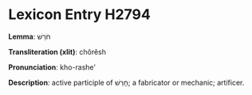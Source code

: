 # Lexicon Entry H2794

**Lemma**: חֹרֵשׁ

**Transliteration (xlit)**: chôrêsh

**Pronunciation**: kho-rashe'

**Description**:
active participle of חָרַשׁ; a fabricator or mechanic; artificer.
